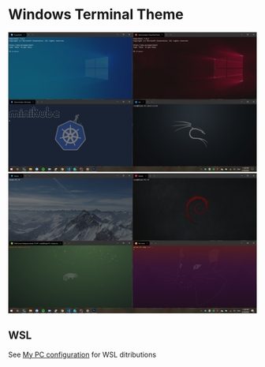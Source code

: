 # Windows Terminal Theme

![Screenshot-1](https://raw.githubusercontent.com/Hiberbee/windows-terminal-theme/master/screenshots/Screenshot-1.png)
![Screenshot-2](https://raw.githubusercontent.com/Hiberbee/windows-terminal-theme/master/screenshots/Screenshot-2.png)

## WSL

See [My PC configuration](https://github.com/vladyslavvolkov/my-pc/windows/wsl) for WSL ditributions
